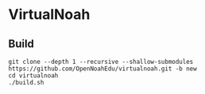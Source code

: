 # VirtualNoah

## Build

	git clone --depth 1 --recursive --shallow-submodules https://github.com/OpenNoahEdu/virtualnoah.git -b new
	cd virtualnoah
	./build.sh
